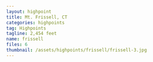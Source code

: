 ```yaml
---
layout: highpoint
title: Mt. Frissell, CT
categories: highpoints
tag: Highpoints
tagline: 2,454 feet
name: frissell
files: 6
thumbnail: /assets/highpoints/frissell/frissell-3.jpg
---
```

